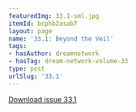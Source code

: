 ```yaml
---
featuredImg: 33.1-sml.jpg
itemId: bcphb2asab7
layout: page
name: '33.1: Beyond the Veil'
tags:
- hasAuthor: dreamnetwork
- hasTag: dream-network-volume-33
type: post
urlSlug: '33.1'
---
```

<a href="../files/pdfs/Volume_33/33.1_beyond_the_veil.pdf" download="">Download issue 33.1</a>